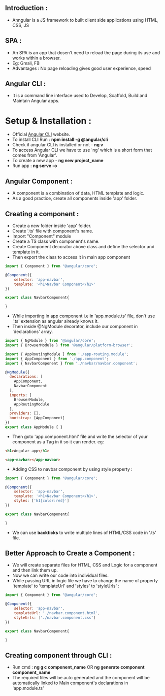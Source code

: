 ## Introduction :

- Anngular is a JS framework to built client side applications using HTML, CSS, JS

## SPA :
- An SPA is an app that dosen't need to reload the page during its use and works within a browser.
- Eg: Gmali, FB
- Advantages : No page reloading gives good user experience, speed

## Angular CLI :

- It is a command line interface used to Develop, Scaffold, Build and Maintain Angular apps.

# Setup & Installation :

- Official [Angular CLI](https://angular.io/cli) website.
- To install CLI Run : **npm install -g @angular/cli**
- Check if angular CLI is installed or not - **ng v**
- To access Angular CLI we have to use 'ng' which is a short form that comes from 'Angular'.
- To create a new app - **ng new project_name**
- Run app :  **ng serve -o**

## Angular Component :

- A component is a combination of data, HTML template and logic.
- As a good practice,  create all components inside 'app' folder.

## Creating a component :

- Create a new folder inside 'app' folder.
- Create '.ts' file with component's name.
- Import "Component" module 
- Create a TS class with component's name.
- Create Component decorator above class and define the selector and template in it.
- Then export the class to access it in main  app component
```javascript
import { Component } from "@angular/core";

@Component({
    selector: 'app-navbar',
    template: '<h1>Navbar Component</h1>'
})

export class NavbarComponent{

}
```
- While importing in app component i.e in 'app.module.ts' file, don't use '.ts' extension as angular already knows it.
- Then inside @NgModule decorator, include our component in 'declarations' array.
```javascript
import { NgModule } from '@angular/core';
import { BrowserModule } from '@angular/platform-browser';

import { AppRoutingModule } from './app-routing.module';
import { AppComponent } from './app.component';
import { NavbarComponent } from './navbar/navbar.component';

@NgModule({
  declarations: [
    AppComponent,
    NavbarComponent
  ],
  imports: [
    BrowserModule,
    AppRoutingModule
  ],
  providers: [],
  bootstrap: [AppComponent]
})
export class AppModule { }
```
- Then goto 'app.component.html' file and write the selector of your component as a Tag in it so it can render. eg: <app-navbar></app-navbar>
```html
<h1>Angular app</h1>

<app-navbar></app-navbar>
```

- Adding CSS to navbar component by using style property :

```javascript
import { Component } from "@angular/core";

@Component({
    selector: 'app-navbar',
    template: '<h1>Navbar Component</h1>',
    styles: ['h1{color:red}']
})

export class NavbarComponent{

}
```
- We can use **backticks** to write multiple lines of HTML/CSS code in '.ts' file.

## Better Approach to Create a Component :

- We will create separate files for HTML, CSS and Logic for a component and then link them up.
- Now we can write our code into individual files.
- While passing URL in logic file we have to change the name of property 'template' to 'templateUrl' and 'styles' to 'styleUrls' :

```javascript
import { Component } from "@angular/core";

@Component({
    selector: 'app-navbar',
    templateUrl: './navbar.component.html',
    styleUrls: ['./navbar.component.css']
})

export class NavbarComponent{

}
```

## Creating component through CLI :

- Run cmd : **ng g c component_name** OR **ng generate component component_name**
- The required files will be auto generated and the component will be automatically linked to Main component's declarations in 'app.module.ts'



